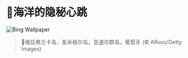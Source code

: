 # 🔖海洋的隐秘心跳

![Bing Wallpaper](https://www.bing.com/th?id=OHR.SanMiguelAzores_ZH-CN2511982585_1920x1080.jpg&rf=LaDigue_1920x1080.jpg&pid=hp)

> 📝维拉弗兰卡岛，圣米格尔岛，亚速尔群岛，葡萄牙 (© ARoxo/Getty Images)
